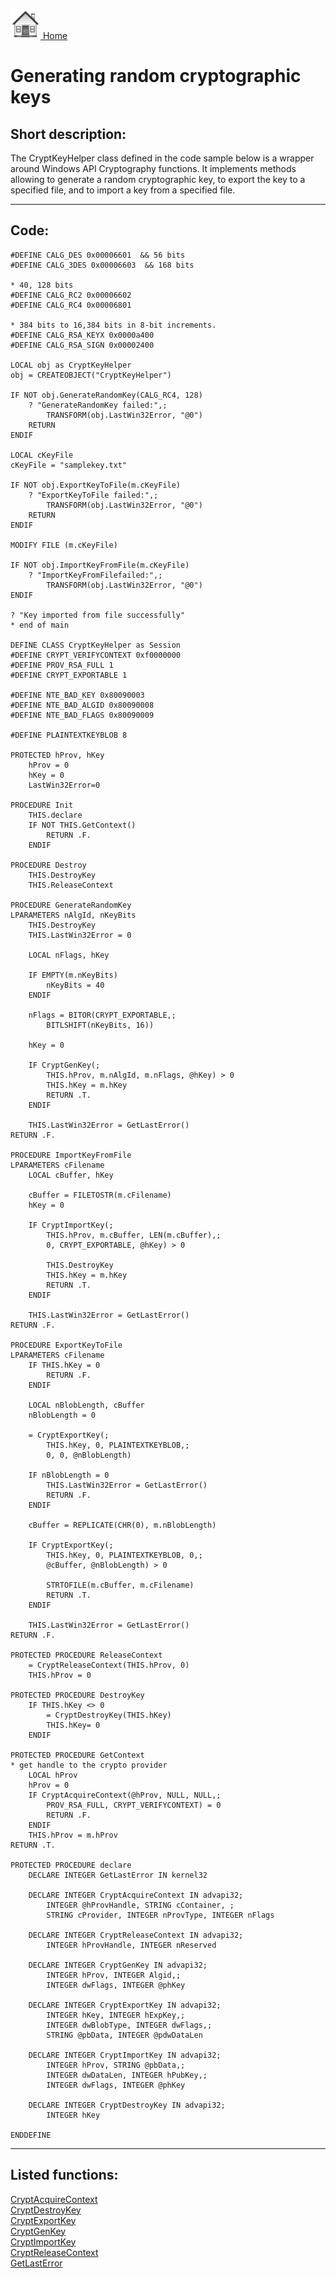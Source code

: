 [<img src="../images/home.png"> Home ](https://github.com/VFPX/Win32API)  

# Generating random cryptographic keys

## Short description:
The CryptKeyHelper class defined in the code sample below is a wrapper around Windows API Cryptography functions. It implements methods allowing to generate a random cryptographic key, to export the key to a specified file, and to import a key from a specified file.  
***  

## Code:
```foxpro  
#DEFINE CALG_DES 0x00006601  && 56 bits
#DEFINE CALG_3DES 0x00006603  && 168 bits

* 40, 128 bits
#DEFINE CALG_RC2 0x00006602
#DEFINE CALG_RC4 0x00006801

* 384 bits to 16,384 bits in 8-bit increments.
#DEFINE CALG_RSA_KEYX 0x0000a400
#DEFINE CALG_RSA_SIGN 0x00002400

LOCAL obj as CryptKeyHelper
obj = CREATEOBJECT("CryptKeyHelper")

IF NOT obj.GenerateRandomKey(CALG_RC4, 128)
	? "GenerateRandomKey failed:",;
		TRANSFORM(obj.LastWin32Error, "@0")
	RETURN
ENDIF

LOCAL cKeyFile
cKeyFile = "samplekey.txt"

IF NOT obj.ExportKeyToFile(m.cKeyFile)
	? "ExportKeyToFile failed:",;
		TRANSFORM(obj.LastWin32Error, "@0")
	RETURN
ENDIF

MODIFY FILE (m.cKeyFile)

IF NOT obj.ImportKeyFromFile(m.cKeyFile)
	? "ImportKeyFromFilefailed:",;
		TRANSFORM(obj.LastWin32Error, "@0")
ENDIF

? "Key imported from file successfully"
* end of main

DEFINE CLASS CryptKeyHelper as Session
#DEFINE CRYPT_VERIFYCONTEXT 0xf0000000
#DEFINE PROV_RSA_FULL 1
#DEFINE CRYPT_EXPORTABLE 1

#DEFINE NTE_BAD_KEY 0x80090003
#DEFINE NTE_BAD_ALGID 0x80090008
#DEFINE NTE_BAD_FLAGS 0x80090009

#DEFINE PLAINTEXTKEYBLOB 8

PROTECTED hProv, hKey
	hProv = 0
	hKey = 0
	LastWin32Error=0
	
PROCEDURE Init
	THIS.declare
	IF NOT THIS.GetContext()
		RETURN .F.
	ENDIF

PROCEDURE Destroy
	THIS.DestroyKey
	THIS.ReleaseContext

PROCEDURE GenerateRandomKey
LPARAMETERS nAlgId, nKeyBits
	THIS.DestroyKey
	THIS.LastWin32Error = 0

	LOCAL nFlags, hKey
	
	IF EMPTY(m.nKeyBits)
		nKeyBits = 40
	ENDIF
	
	nFlags = BITOR(CRYPT_EXPORTABLE,;
		BITLSHIFT(nKeyBits, 16))

	hKey = 0
	
	IF CryptGenKey(;
		THIS.hProv, m.nAlgId, m.nFlags, @hKey) > 0
		THIS.hKey = m.hKey
		RETURN .T.
	ENDIF

	THIS.LastWin32Error = GetLastError()
RETURN .F.

PROCEDURE ImportKeyFromFile
LPARAMETERS cFilename
	LOCAL cBuffer, hKey
	
	cBuffer = FILETOSTR(m.cFilename)
	hKey = 0
	
	IF CryptImportKey(;
		THIS.hProv, m.cBuffer, LEN(m.cBuffer),;
		0, CRYPT_EXPORTABLE, @hKey) > 0
	
		THIS.DestroyKey
		THIS.hKey = m.hKey
		RETURN .T.
	ENDIF

	THIS.LastWin32Error = GetLastError()
RETURN .F.

PROCEDURE ExportKeyToFile
LPARAMETERS cFilename
	IF THIS.hKey = 0
		RETURN .F.
	ENDIF
	
	LOCAL nBlobLength, cBuffer
	nBlobLength = 0

	= CryptExportKey(;
		THIS.hKey, 0, PLAINTEXTKEYBLOB,;
		0, 0, @nBlobLength)
		
	IF nBlobLength = 0
		THIS.LastWin32Error = GetLastError()
		RETURN .F.
	ENDIF
		
	cBuffer = REPLICATE(CHR(0), m.nBlobLength)

	IF CryptExportKey(;
		THIS.hKey, 0, PLAINTEXTKEYBLOB, 0,;
		@cBuffer, @nBlobLength) > 0

		STRTOFILE(m.cBuffer, m.cFilename)
		RETURN .T.
	ENDIF
	
	THIS.LastWin32Error = GetLastError()
RETURN .F.

PROTECTED PROCEDURE ReleaseContext
	= CryptReleaseContext(THIS.hProv, 0)
	THIS.hProv = 0

PROTECTED PROCEDURE DestroyKey
	IF THIS.hKey <> 0
		= CryptDestroyKey(THIS.hKey)
		THIS.hKey= 0
	ENDIF

PROTECTED PROCEDURE GetContext
* get handle to the crypto provider
	LOCAL hProv
	hProv = 0
	IF CryptAcquireContext(@hProv, NULL, NULL,;
		PROV_RSA_FULL, CRYPT_VERIFYCONTEXT) = 0
		RETURN .F.
	ENDIF
	THIS.hProv = m.hProv
RETURN .T.

PROTECTED PROCEDURE declare
	DECLARE INTEGER GetLastError IN kernel32

	DECLARE INTEGER CryptAcquireContext IN advapi32;
		INTEGER @hProvHandle, STRING cContainer, ;
		STRING cProvider, INTEGER nProvType, INTEGER nFlags

	DECLARE INTEGER CryptReleaseContext IN advapi32;
		INTEGER hProvHandle, INTEGER nReserved

	DECLARE INTEGER CryptGenKey IN advapi32;
		INTEGER hProv, INTEGER Algid,;
		INTEGER dwFlags, INTEGER @phKey

	DECLARE INTEGER CryptExportKey IN advapi32;
		INTEGER hKey, INTEGER hExpKey,;
		INTEGER dwBlobType, INTEGER dwFlags,;
		STRING @pbData, INTEGER @pdwDataLen

	DECLARE INTEGER CryptImportKey IN advapi32;
		INTEGER hProv, STRING @pbData,;
		INTEGER dwDataLen, INTEGER hPubKey,;
		INTEGER dwFlags, INTEGER @phKey

	DECLARE INTEGER CryptDestroyKey IN advapi32;
		INTEGER hKey

ENDDEFINE  
```  
***  


## Listed functions:
[CryptAcquireContext](../libraries/advapi32/CryptAcquireContext.md)  
[CryptDestroyKey](../libraries/advapi32/CryptDestroyKey.md)  
[CryptExportKey](../libraries/advapi32/CryptExportKey.md)  
[CryptGenKey](../libraries/advapi32/CryptGenKey.md)  
[CryptImportKey](../libraries/advapi32/CryptImportKey.md)  
[CryptReleaseContext](../libraries/advapi32/CryptReleaseContext.md)  
[GetLastError](../libraries/kernel32/GetLastError.md)  
